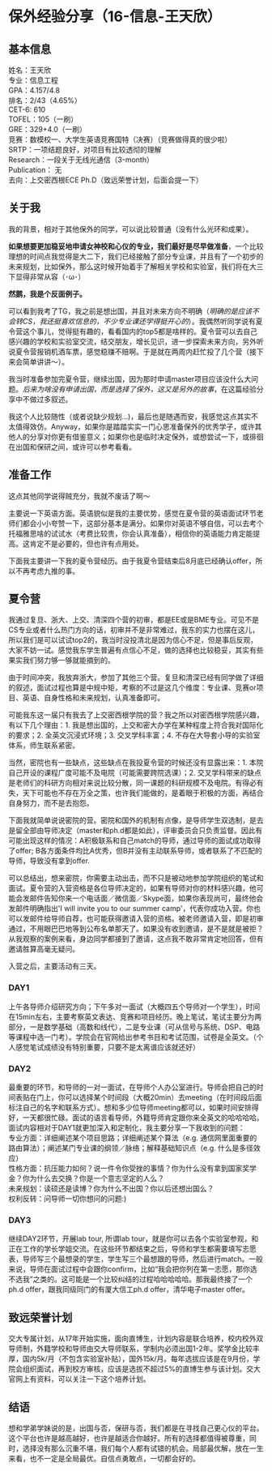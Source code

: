# 保外经验分享（16-信息-王天欣）

## 基本信息

姓名：王天欣  
专业：信息工程  
GPA：4.157/4.8  
排名：2/43（4.65%）  
CET-6: 610  
TOFEL：105（一刷）  
GRE：329+4.0（一刷）  
竞赛：数模校一、大学生英语竞赛国特（决赛）（竞赛做得真的很少啦）  
SRTP：一项结题良好，对项目有比较透彻的理解  
Research：一段关于无线光通信（3-month）  
Publication： 无  
去向：上交密西根ECE Ph.D（致远荣誉计划，后面会提一下）  

## 关于我

我的背景，相对于其他保外的同学，可以说比较普通（没有什么光环和成果）。

**如果想要更加稳妥地申请女神校和心仪的专业，我们最好是尽早做准备**，一个比较理想的时间点我觉得是大二下，我们已经接触了部分专业课，并且有了一个初步的未来规划，比如保外，那么这时候开始着手了解相关学校和实验室，我们将在大三下显得非常从容（･ω･）

**然鹅，我是个反面例子。**

可以看到我考了TG，我之前是想出国，并且对未来方向不明确（*明确的是应该不会转CS，我还挺喜欢信息的，不少专业课还学得挺开心的*）。我偶然听同学说有夏令营这个事儿，觉得挺有趣的，看看国内的top5都是啥样的。夏令营可以去自己感兴趣的学校和实验室交流，结交朋友，增长见识，进一步探索未来方向，另外听说夏令营报销机酒车票，感觉稳赚不赔啊。于是就在两周内赶忙投了几个营（接下来会简单讲讲～）。

我当时准备参加完夏令营，继续出国，因为那时申请master项目应该没什么大问题。*后来为啥没有申请出国，而是选择了保外，这又是另外的故事*，在这篇经验分享中不做过多叙述。

我这个人比较随性（或者说缺少规划...)，最后也是随遇而安，我感觉这点其实不太值得效仿。Anyway，如果你是踏踏实实一门心思准备保外的优秀学子，或许其他人的分享对你更有借鉴意义；如果你也是临时决定保外，或想尝试一下，或徘徊在出国和保研之间，或许可以参考看看。

## 准备工作

这点其他同学说得贼充分，我就不废话了啊～

主要说一下英语方面。英语貌似是我的主要优势，感觉在夏令营的英语面试环节老师们都会小小夸赞一下，这部分基本是满分。如果你对英语不够自信，可以去考个托福雅思啥的试试水（考费比较贵，你会认真准备），相信你的英语能力肯定能提高。这肯定不是必要的，但也许有点用处。

下面我主要讲一下我的夏令营经历。由于我夏令营结束后8月底已经确认offer，所以不再考虑九推的事。

## 夏令营

我通过复旦、浙大、上交、清深四个营的初审，都是EE或是BME专业。可见不是CS专业或者什么热门方向的话，初审并不是非常难过，我东的实力也摆在这儿，所以我们是可以试试top2的，我当时没投清北是因为信心不足，但是事后反观，大家不妨一试。感觉我东学生普遍有点信心不足，做的选择也比较稳妥，其实有些果实我们努力够一够就能摘到的。

由于时间冲突，我放弃浙大，参加了其他三个营。复旦和清深已经有同学做了详细的叙述，面试过程也算是中规中矩，考察的不过是这几个维度：专业课、竞赛or项目、英语、自身性格和未来规划，认真准备即可。

可能我东这一届只有我去了上交密西根学院的营？我之所以对密西根学院感兴趣，有以下几个理由：1. 我是想出国的，上交和密大办学在某种程度上符合我对国际化的要求；2. 全英文沉浸式环境；3. 交叉学科丰富；4. 不存在大导套小导的实验室体系，师生联系紧密。

当然，密院也有一些缺点，这些缺点在我投夏令营的时候还没有显露出来：1. 本院自己开设的课程广度可能不及电院（可能需要跨院选课）；2. 交叉学科带来的缺点是老师们的科研方向相对来说比较分散，同一课题的科研规模不及电院。有得必有失，天下可能也不存在万全之策，也许我们能做的，是着眼于积极的方面，再结合自身努力，而不是去抱怨。

下面我就简单说说密院的营。密院和国外的机制有点像，是导师学生双选制，是去是留全部由导师决定（master和ph.d都是如此），评审委员会只负责监督。因此有可能出现这样的情况：A积极联系和自己match的导师，通过导师的面试成功取得了offer; B各方面条件均比A优秀，但B并没有主动联系导师，或者联系了不匹配的导师，导致没有拿到offer.

可以总结出，想来密院，你需要主动出击，而不只是被动地参加学院组织的笔试和面试。夏令营的入营资格是各位导师决定的，如果有导师对你的材料感兴趣，他可能会发邮件告知你来一个电话面／微信面／Skype面，如果你表现尚可，最终他会发邮件明确指出'I will invite you to our summer camp'，代表你成功入营。你也可以发邮件给导师自荐，也可能获得邀请入营的资格。被老师邀请入营，即是初审通过，不用眼巴巴地等到公布名单那天了。如果没有收到邀请，是不是就是被拒？从我观察的案例来看，身边同学都接到了邀请，这点我不敢非常肯定地回答，但有邀请胜算高毫无疑问。

入营之后，主要活动有三天。

### DAY1

上午各导师介绍研究方向；下午多对一面试（大概四五个导师对一个学生），时间在15min左右，主要考察英文表达、竞赛和项目经历。晚上笔试，笔试主要分为两部分，一是数学基础（高数和线代），二是专业课（可从信号与系统、DSP、电路等课程中选一门考）。学院会在官网给出参考书目和考试范围，试卷是全英文。（个人感觉笔试成绩没有特别重要，只要不是太离谱应该就还好）

### DAY2

最重要的环节，和导师的一对一面试，在导师个人办公室进行。导师会把自己的时间表贴在门上，你可以选择某个时间段（大概20min）去meeting（在时间段后面标注自己的名字和联系方式）。想和多少位导师meeting都可以，如果时间安排得好，一天都很忙碌。面试的语言看导师，外籍导师肯定跟你来全英文的哈哈哈哈。面试内容相对于DAY1就更加深入和定制化，我主要分享一下我收到的问题：  
专业方面：详细阐述某个项目思路；详细阐述某个算法（e.g. 通信网里面重要的路由算法）；阐述某门专业课的纲领／脉络；解释基础知识点（e.g. 什么是多径效应）  
性格方面：抗压能力如何？说一件令你受挫的事情？你为什么没有拿到国家奖学金？你为什么去交换？你是一个意志坚定的人么？  
未来规划：读硕还是读博？你为什么不出国？你以后还想出国么？  
权利反转：问导师一切你想问的问题:)  

### DAY3

继续DAY2环节，开展lab tour, 所谓lab tour，就是你可以去各个实验室参观，和正在工作的学长学姐交流。在这些环节都结束之后，导师和学生都需要填写志愿表，导师写三个最想录的学生，学生写三个最想跟的导师，然后进行match。一般来说，导师在面试过程中会跟你confirm，比如“我会把你列在第一志愿，那你选不选我”之类的。这可能是一个比较纠结的过程哈哈哈哈哈。那我最终接了一个ph.d offer，跟我同级同门的有厦大信工ph.d offer，清华电子master offer。

## 致远荣誉计划

交大专属计划，从17年开始实施，面向直博生，计划内容是联合培养，校内校外双导师制，外籍学校和导师由交大导师联系，学制内必须出国1-2年。奖学金比较丰厚，国内5k/月（不包含实验室补贴），国外15k/月。每年选拔应该是在9月份，学院会组织面试，再到校方审核，应该是选拔不超过5%的直博生参与该计划。交大官网上有资料，可以关注一下这个培养计划。

## 结语

想和学弟学妹说的是，出国与否，保研与否，我们都是在寻找自己更心仪的平台。这个平台也许是越高越好，也许是越适合你越好。所有的选择都值得被尊重，同时，选择没有那么沉重不堪，我们每个人都有试错的机会。局部最优解，放在一生来看，也不一定是全局最优。自信点勇敢点，一切都会好的。